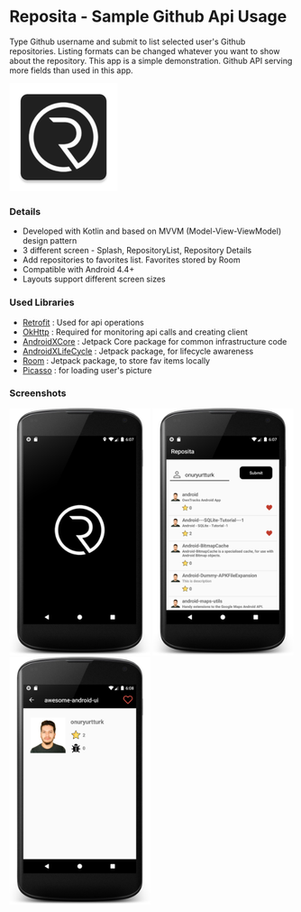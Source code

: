 # Reposita - Sample Github Api Usage

Type Github username and submit to list selected user's Github repositories. Listing formats can be changed whatever you want to show about the repository. This app is a simple demonstration. Github API serving more fields than used in this app. 

![alt text](https://github.com/onuryurtturk/Reposita/blob/master/app/src/main/res/mipmap-xxxhdpi/ic_launcher.png "Logo")

### Details

- Developed with Kotlin and based on MVVM (Model-View-ViewModel) design pattern
- 3 different screen - Splash, RepositoryList, Repository Details  
- Add repositories to favorites list. Favorites stored by Room
- Compatible with Android 4.4+
- Layouts support different screen sizes

### Used Libraries

- [Retrofit](https://github.com/square/retrofit)  : Used for api operations
- [OkHttp](https://github.com/square/okhttp) : Required for monitoring api calls and creating client
- [AndroidXCore](https://developer.android.com/jetpack/androidx/releases/core) : Jetpack Core package for common infrastructure code
- [AndroidXLifeCycle](https://developer.android.com/jetpack/androidx/releases/lifecycle) : Jetpack package, for lifecycle awareness
- [Room](https://developer.android.com/jetpack/androidx/releases/room) : Jetpack package, to store fav items locally
- [Picasso](https://square.github.io/picasso/) : for loading user's picture

### Screenshots

<img src="https://github.com/onuryurtturk/Reposita/blob/master/screenshots/ss1.png" width="250"> <img src="https://github.com/onuryurtturk/Reposita/blob/master/screenshots/ss2.png" width="250">  <img src="https://github.com/onuryurtturk/Reposita/blob/master/screenshots/ss3.png" width="250"> 
